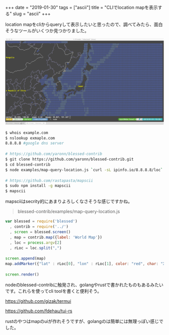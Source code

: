 +++
date = "2019-01-30"
tags = ["ascii"]
title = "CLIでlocation mapを表示する"
slug = "ascii"
+++

location mapをcliからqueryして表示したいと思ったので、調べてみたら、面白そうなツールがいくつか見つかりました。


![](https://raw.githubusercontent.com/syui/img/master/old/cli_mapscii_01.png)

```sh
$ whois example.com
$ nslookup exmaple.com
8.8.8.8 #google dns server

# https://github.com/yaronn/blessed-contrib
$ git clone https://github.com/yaronn/blessed-contrib.git
$ cd blessed-contrib
$ node examples/map-query-location.js `curl -sL ipinfo.io/8.8.8.8/loc`

# https://github.com/rastapasta/mapscii
$ sudo npm install -g mapscii
$ mapscii
```

mapsciiはsecrity的にあまりよろしくなさそうな感じですかね。

> blessed-contrib/examples/map-query-location.js

```js
var blessed = require('blessed')
  , contrib = require('../')
  , screen = blessed.screen()
  , map = contrib.map({label: 'World Map'})
  , loc = process.argv[2]
  , rLoc = loc.split(",")
    
screen.append(map)
map.addMarker({"lat" : rLoc[0], "lon" : rLoc[1], color: "red", char: "X" })

screen.render()
```

nodeのblessed-contribに触発され、golangやrustで書かれたものもあるみたいです。これらを使ってcli toolを書くと便利そう。

https://github.com/gizak/termui

https://github.com/fdehau/tui-rs

rustのやつはmapのuiが作れそうですが、golangのは簡単には無理っぽい感じでした。

